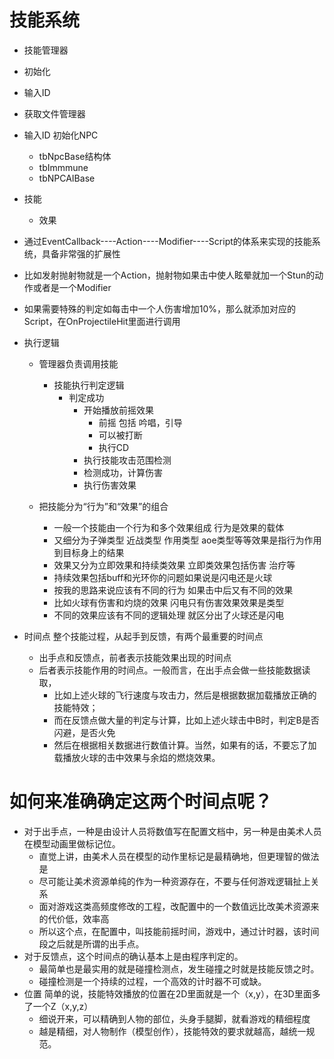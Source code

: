 # 技能系统
- 技能管理器
-  初始化
  - 输入ID
  - 获取文件管理器
  - 输入ID 初始化NPC
    - tbNpcBase结构体
    - tbImmmune
    - tbNPCAIBase
  - 技能
    - 效果

- 通过EventCallback----Action----Modifier----Script的体系来实现的技能系统，具备非常强的扩展性
- 比如发射抛射物就是一个Action，抛射物如果击中使人眩晕就加一个Stun的动作或者是一个Modifier
- 如果需要特殊的判定如每击中一个人伤害增加10%，那么就添加对应的Script，在OnProjectileHit里面进行调用

- 执行逻辑
  - 管理器负责调用技能
    - 技能执行判定逻辑
      - 判定成功
        - 开始播放前摇效果
          - 前摇 包括 吟唱，引导
          - 可以被打断
          - 执行CD
        - 执行技能攻击范围检测
        - 检测成功，计算伤害
        - 执行伤害效果


  - 把技能分为“行为”和“效果”的组合
    - 一般一个技能由一个行为和多个效果组成 行为是效果的载体
    -  又细分为子弹类型 近战类型 作用类型 aoe类型等等效果是指行为作用到目标身上的结果
    - 效果又分为立即效果和持续类效果 立即类效果包括伤害 治疗等
    - 持续效果包括buff和光环你的问题如果说是闪电还是火球
    - 按我的思路来说应该有不同的行为 如果击中后又有不同的效果
    - 比如火球有伤害和灼烧的效果 闪电只有伤害效果效果是类型
    - 不同的效果应该有不同的逻辑处理 就区分出了火球还是闪电

- 时间点 整个技能过程，从起手到反馈，有两个最重要的时间点
  - 出手点和反馈点，前者表示技能效果出现的时间点
  - 后者表示技能作用的时间点。一般而言，在出手点会做一些技能数据读取，
    - 比如上述火球的飞行速度与攻击力，然后是根据数据加载播放正确的技能特效；
    - 而在反馈点做大量的判定与计算，比如上述火球击中B时，判定B是否闪避，是否火免
    - 然后在根据相关数据进行数值计算。当然，如果有的话，不要忘了加载播放火球的击中效果与余焰的燃烧效果。
# 如何来准确确定这两个时间点呢？

- 对于出手点，一种是由设计人员将数值写在配置文档中，另一种是由美术人员在模型动画里做标记位。
  - 直觉上讲，由美术人员在模型的动作里标记是最精确地，但更理智的做法是
  - 尽可能让美术资源单纯的作为一种资源存在，不要与任何游戏逻辑扯上关系
  - 面对游戏这类高频度修改的工程，改配置中的一个数值远比改美术资源来的代价低，效率高
  - 所以这个点，在配置中，叫技能前摇时间，游戏中，通过计时器，该时间段之后就是所谓的出手点。
- 对于反馈点，这个时间点的确认基本上是由程序判定的。
  - 最简单也是最实用的就是碰撞检测点，发生碰撞之时就是技能反馈之时。
  - 碰撞检测是一个持续的过程，一个高效的计时器不可或缺。
- 位置 简单的说，技能特效播放的位置在2D里面就是一个（x,y），在3D里面多了一个Z（x,y,z）
  - 细说开来，可以精确到人物的部位，头身手腿脚，就看游戏的精细程度
  - 越是精细，对人物制作（模型创作），技能特效的要求就越高，越统一规范。
